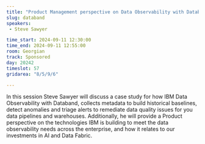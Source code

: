 ```yaml
---
title: "Product Management perspective on Data Observability with Databand"
slug: databand
speakers:
 - Steve Sawyer

time_start: 2024-09-11 12:30:00
time_end: 2024-09-11 12:55:00
room: Georgian
track: Sponsored
day: 20242
timeslot: 57
gridarea: "8/5/9/6"

---
```


In this session Steve Sawyer will discuss a case study for how IBM Data Observability with Databand, collects metadata to build historical baselines, detect anomalies and triage alerts to remediate data quality issues for you data pipelines and warehouses. Additionally, he will provide a Product perspective on the technologies IBM is building to meet the data observability needs across the enterprise, and how it relates to our investments in AI and Data Fabric.


